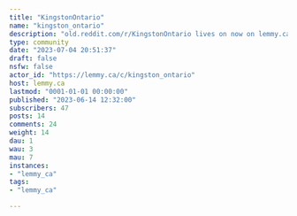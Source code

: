 ```yaml
---
title: "KingstonOntario" 
name: "kingston_ontario"
description: "old.reddit.com/r/KingstonOntario lives on now on lemmy.ca"
type: community
date: "2023-07-04 20:51:37"
draft: false
nsfw: false
actor_id: "https://lemmy.ca/c/kingston_ontario"
host: lemmy.ca
lastmod: "0001-01-01 00:00:00"
published: "2023-06-14 12:32:00"
subscribers: 47
posts: 14
comments: 24
weight: 14
dau: 1
wau: 3
mau: 7
instances:
- "lemmy_ca"
tags: 
- "lemmy_ca"

---
```

